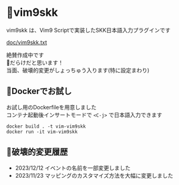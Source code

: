 # 🧩vim9skk
vim9skk は、Vim9 Scriptで実装したSKK日本語入力プラグインです

[doc/vim9skk.txt](doc/vim9skk.txt)

絶賛作成中です  
🐞だらけだと思います！  
当面、破壊的変更がしょっちゅう入ります(特に設定まわり)

## 🐋Dockerでお試し
お試し用のDockerfileを用意しました  
コンテナ起動後インサートモードで `<C-j>` で日本語入力できます
```
docker build . -t vim-vim9skk
docker run -it vim-vim9skk
```

## 🔨破壊的変更履歴

- 2023/12/12 イベントの名前を一部変更しました
- 2023/11/23 マッピングのカスタマイズ方法を大幅に変更しました
